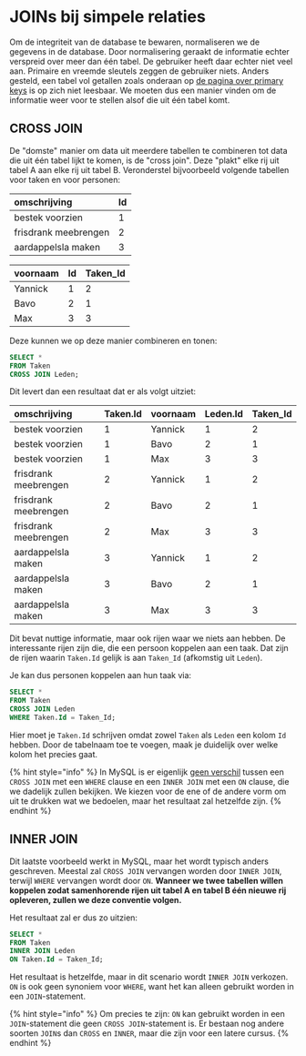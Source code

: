 # JOINs bij simpele relaties

Om de integriteit van de database te bewaren, normaliseren we de gegevens in de database. Door normalisering geraakt de informatie echter verspreid over meer dan één tabel. De gebruiker heeft daar echter niet veel aan. Primaire en vreemde sleutels zeggen de gebruiker niets. Anders gesteld, een tabel vol getallen zoals onderaan op [de pagina over primary keys](../ddl/sleutels-voor-identificatie.md) is op zich niet leesbaar. We moeten dus een manier vinden om de informatie weer voor te stellen alsof die uit één tabel komt.

## CROSS JOIN

De "domste" manier om data uit meerdere tabellen te combineren tot data die uit één tabel lijkt te komen, is de "cross join". Deze "plakt" elke rij uit tabel A aan elke rij uit tabel B. Veronderstel bijvoorbeeld volgende tabellen voor taken en voor personen:

| omschrijving | Id |
| :--- | :--- |
| bestek voorzien | 1 |
| frisdrank meebrengen | 2 |
| aardappelsla maken | 3 |

| voornaam | Id | Taken\_Id |
| :--- | :--- | :--- |
| Yannick | 1 | 2 |
| Bavo | 2 | 1 |
| Max | 3 | 3 |

Deze kunnen we op deze manier combineren en tonen:

```sql
SELECT *
FROM Taken
CROSS JOIN Leden;
```

Dit levert dan een resultaat dat er als volgt uitziet:

| omschrijving | Taken.Id | voornaam | Leden.Id | Taken\_Id |
| :--- | :--- | :--- | :--- | :--- |
| bestek voorzien | 1 | Yannick | 1 | 2 |
| bestek voorzien | 1 | Bavo | 2 | 1 |
| bestek voorzien | 1 | Max | 3 | 3 |
| frisdrank meebrengen | 2 | Yannick | 1 | 2 |
| frisdrank meebrengen | 2 | Bavo | 2 | 1 |
| frisdrank meebrengen | 2 | Max | 3 | 3 |
| aardappelsla maken | 3 | Yannick | 1 | 2 |
| aardappelsla maken | 3 | Bavo | 2 | 1 |
| aardappelsla maken | 3 | Max | 3 | 3 |

Dit bevat nuttige informatie, maar ook rijen waar we niets aan hebben. De interessante rijen zijn die, die een persoon koppelen aan een taak. Dat zijn de rijen waarin `Taken.Id` gelijk is aan `Taken_Id` \(afkomstig uit `Leden`\).

Je kan dus personen koppelen aan hun taak via:

```sql
SELECT *
FROM Taken
CROSS JOIN Leden
WHERE Taken.Id = Taken_Id;
```

Hier moet je `Taken.Id` schrijven omdat zowel `Taken` als `Leden` een kolom `Id` hebben. Door de tabelnaam toe te voegen, maak je duidelijk over welke kolom het precies gaat.

{% hint style="info" %}
In MySQL is er eigenlijk [geen verschil](https://dev.mysql.com/doc/refman/8.0/en/join.html) tussen een `CROSS JOIN` met een `WHERE` clause en een `INNER JOIN` met een `ON` clause, die we dadelijk zullen bekijken. We kiezen voor de ene of de andere vorm om uit te drukken wat we bedoelen, maar het resultaat zal hetzelfde zijn.
{% endhint %}

## INNER JOIN

Dit laatste voorbeeld werkt in MySQL, maar het wordt typisch anders geschreven. Meestal zal `CROSS JOIN` vervangen worden door `INNER JOIN`, terwijl `WHERE` vervangen wordt door `ON`. **Wanneer we twee tabellen willen koppelen zodat samenhorende rijen uit tabel A en tabel B één nieuwe rij opleveren, zullen we deze conventie volgen.**

Het resultaat zal er dus zo uitzien:

```sql
SELECT *
FROM Taken
INNER JOIN Leden
ON Taken.Id = Taken_Id;
```

Het resultaat is hetzelfde, maar in dit scenario wordt `INNER JOIN` verkozen. `ON` is ook geen synoniem voor `WHERE`, want het kan alleen gebruikt worden in een `JOIN`-statement.

{% hint style="info" %}
Om precies te zijn: `ON` kan gebruikt worden in een `JOIN`-statement die geen `CROSS JOIN`-statement is. Er bestaan nog andere soorten `JOIN`s dan `CROSS` en `INNER`, maar die zijn voor een latere cursus.
{% endhint %}

